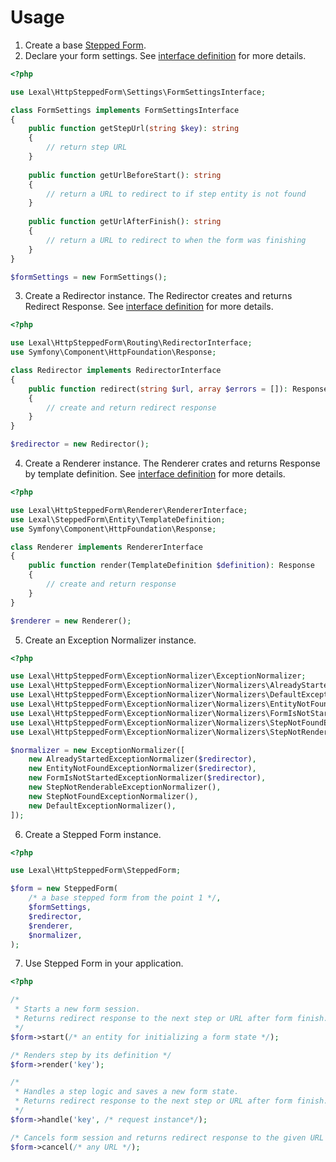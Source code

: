 # Usage

1. Create a base [Stepped Form](https://github.com/alexxxxkkk/stepped-form).
2. Declare your form settings.
   See [interface definition](../src/Settings/FormSettingsInterface.php)
   for more details.

```php
<?php

use Lexal\HttpSteppedForm\Settings\FormSettingsInterface;

class FormSettings implements FormSettingsInterface
{
    public function getStepUrl(string $key): string
    {
        // return step URL
    }
    
    public function getUrlBeforeStart(): string
    {
        // return a URL to redirect to if step entity is not found
    }
    
    public function getUrlAfterFinish(): string
    {
        // return a URL to redirect to when the form was finishing
    }
}

$formSettings = new FormSettings();
```

3. Create a Redirector instance. The Redirector creates and returns
   Redirect Response. See [interface definition](../src/Routing/RedirectorInterface.php)
   for more details.

```php
<?php

use Lexal\HttpSteppedForm\Routing\RedirectorInterface;
use Symfony\Component\HttpFoundation\Response;

class Redirector implements RedirectorInterface
{
    public function redirect(string $url, array $errors = []): Response
    {
        // create and return redirect response
    }
}

$redirector = new Redirector();
```

4. Create a Renderer instance. The Renderer crates and returns Response
   by template definition. See [interface definition](../src/Renderer/RendererInterface.php)
   for more details.

```php
<?php

use Lexal\HttpSteppedForm\Renderer\RendererInterface;
use Lexal\SteppedForm\Entity\TemplateDefinition;
use Symfony\Component\HttpFoundation\Response;

class Renderer implements RendererInterface
{
    public function render(TemplateDefinition $definition): Response
    {
        // create and return response
    }
}

$renderer = new Renderer();
```

5. Create an Exception Normalizer instance.

```php
<?php

use Lexal\HttpSteppedForm\ExceptionNormalizer\ExceptionNormalizer;
use Lexal\HttpSteppedForm\ExceptionNormalizer\Normalizers\AlreadyStartedExceptionNormalizer;
use Lexal\HttpSteppedForm\ExceptionNormalizer\Normalizers\DefaultExceptionNormalizer;
use Lexal\HttpSteppedForm\ExceptionNormalizer\Normalizers\EntityNotFoundExceptionNormalizer;
use Lexal\HttpSteppedForm\ExceptionNormalizer\Normalizers\FormIsNotStartedExceptionNormalizer;
use Lexal\HttpSteppedForm\ExceptionNormalizer\Normalizers\StepNotFoundExceptionNormalizer;
use Lexal\HttpSteppedForm\ExceptionNormalizer\Normalizers\StepNotRenderableExceptionNormalizer;

$normalizer = new ExceptionNormalizer([
    new AlreadyStartedExceptionNormalizer($redirector),
    new EntityNotFoundExceptionNormalizer($redirector),
    new FormIsNotStartedExceptionNormalizer($redirector),
    new StepNotRenderableExceptionNormalizer(),
    new StepNotFoundExceptionNormalizer(),
    new DefaultExceptionNormalizer(),
]);
```

6. Create a Stepped Form instance.

```php
<?php

use Lexal\HttpSteppedForm\SteppedForm;

$form = new SteppedForm(
    /* a base stepped form from the point 1 */,
    $formSettings,
    $redirector,
    $renderer,
    $normalizer,
);
```

7. Use Stepped Form in your application.

```php
<?php

/*
 * Starts a new form session.
 * Returns redirect response to the next step or URL after form finish.
 */
$form->start(/* an entity for initializing a form state */);

/* Renders step by its definition */
$form->render('key');

/*
 * Handles a step logic and saves a new form state.
 * Returns redirect response to the next step or URL after form finish.
 */
$form->handle('key', /* request instance*/);

/* Cancels form session and returns redirect response to the given URL */
$form->cancel(/* any URL */);
```
